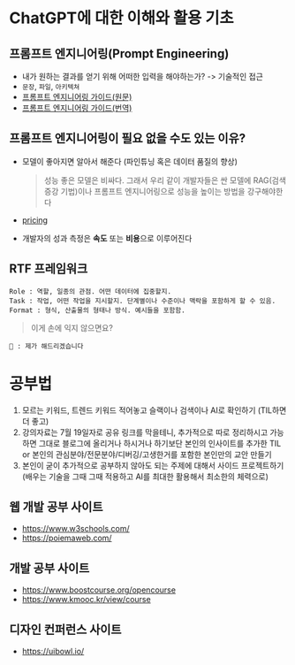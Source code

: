 # ChatGPT에 대한 이해와 활용 기초

## 프롬프트 엔지니어링(Prompt Engineering)

- 내가 원하는 결과를 얻기 위해 어떠한 입력을 해야하는가? -> 기술적인 접근
- `문장`, `파일`, `아키텍쳐`
- [프롬프트 엔지니어링 가이드(원문)](https://www.promptingguide.ai)
- [프롬프트 엔지니어링 가이드(번역)](https://www.promptingguide.ai/kr)

## 프롬프트 엔지니어링이 필요 없을 수도 있는 이유?

- 모델이 좋아지면 알아서 해준다 (파인튜닝 혹은 데이터 품질의 향상)

  > 성능 좋은 모델은 비싸다. 그래서 우리 같이 개발자들은 싼 모델에 RAG(검색 증강 기법)이나 프롬프트 엔지니어링으로 성능을 높이는 방법을 강구해야한다

- [pricing](https://openai.com/api/pricing/)
- 개발자의 성과 측정은 **속도** 또는 **비용**으로 이루어진다

## RTF 프레임워크

```
Role : 역할, 일종의 관점. 어떤 데이터에 집중할지.
Task : 작업, 어떤 작업을 지시할지. 단계별이나 수준이나 맥락을 포함하게 할 수 있음.
Format : 형식, 산출물의 형태나 방식. 예시들을 포함함.
```

> 이게 손에 익지 않으면요?

```
🤖 : 제가 해드리겠습니다
```

# 공부법

1. 모르는 키워드, 트렌드 키워드 적어놓고 슬랙이나 검색이나 AI로 확인하기 (TIL하면 더 좋고)
2. 강의자료는 7월 19일자로 공유 링크를 막을테니, 추가적으로 따로 정리하시고 가능하면 그대로 블로그에 올리거나 하시거나 하기보단 본인의 인사이트를 추가한 TIL or 본인의 관심분야/전문분야/디버깅/고생한거를 포함한 본인만의 교안 만들기
3. 본인이 굳이 추가적으로 공부하지 않아도 되는 주제에 대해서 사이드 프로젝트하기 (배우는 기술을 그때 그때 적용하고 AI를 최대한 활용해서 최소한의 체력으로)

## 웹 개발 공부 사이트

- https://www.w3schools.com/
- https://poiemaweb.com/

## 개발 공부 사이트

- https://www.boostcourse.org/opencourse
- https://www.kmooc.kr/view/course

## 디자인 컨퍼런스 사이트

- https://uibowl.io/
